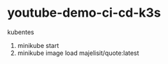 # youtube-demo-ci-cd-k3s
kubentes


1. minikube start
2. minikube image load majelisit/quote:latest

